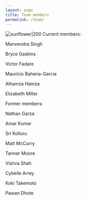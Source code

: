 ```yaml
---
layout: page
title: Team members 
permalink: /team/
---
```

![sunflower|200](https://github.com/djavko/djavko.github.io/blob/main/docs/_assets/sunflowers.JPG)
Current members:

Manvendra Singh

Bryce Gaskins

Victor Fadare

Mauricio Bahena-Garcia

Alhamza Hamza

Elizabeth Miller

Former members:

Nathan Garza

Amar Kumar

Sri Kolluru

Matt McCurry

Tanner Moore

Vishva Shah

Cybelle Arrey

Koki Takemoto

Pawan Dhote



